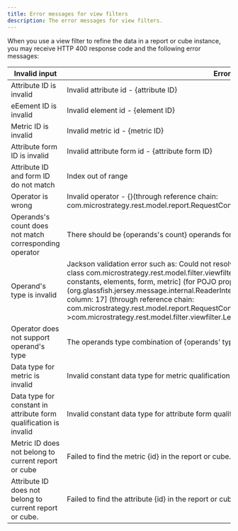 ```yaml
---
title: Error messages for view filters
description: The error messages for view filters.
---
```


When you use a view filter to refine the data in a report or cube instance, you may receive HTTP 400 response code and the following error messages:

| Invalid input                                                     | Error message                                                                                                                                                                                                                                                                                                                                                                                                                                                                                                                                                                                           |
| ----------------------------------------------------------------- | ------------------------------------------------------------------------------------------------------------------------------------------------------------------------------------------------------------------------------------------------------------------------------------------------------------------------------------------------------------------------------------------------------------------------------------------------------------------------------------------------------------------------------------------------------------------------------------------------------- |
| Attribute ID is invalid                                           | Invalid attribute id - \{attribute ID}                                                                                                                                                                                                                                                                                                                                                                                                                                                                                                                                                                  |
| eEement ID is invalid                                             | Invalid element id - \{element ID}                                                                                                                                                                                                                                                                                                                                                                                                                                                                                                                                                                      |
| Metric ID is invalid                                              | Invalid metric id - \{metric ID}                                                                                                                                                                                                                                                                                                                                                                                                                                                                                                                                                                        |
| Attribute form ID is invalid                                      | Invalid attribute form id - \{attribute form ID}                                                                                                                                                                                                                                                                                                                                                                                                                                                                                                                                                        |
| Attribute ID and form ID do not match                             | Index out of range                                                                                                                                                                                                                                                                                                                                                                                                                                                                                                                                                                                      |
| Operator is wrong                                                 | Invalid operator - {}(through reference chain: com.microstrategy.rest.model.report.RequestConfig["viewFilter"])                                                                                                                                                                                                                                                                                                                                                                                                                                                                                         |
| Operands's count does not match corresponding operator            | There should be \{operands's count} operands for operator - \{operator}                                                                                                                                                                                                                                                                                                                                                                                                                                                                                                                                 |
| Operand's type is invalid                                         | Jackson validation error such as: Could not resolve type id 'attribute2' as a subtype of [simple type, class com.microstrategy.rest.model.filter.viewfilter.Node]: known type ids = [attribute, constant, constants, elements, form, metric] (for POJO property 'operands') at [Source: (org.glassfish.jersey.message.internal.ReaderInterceptorExecutor$UnCloseableInputStream); line: 6, column: 17] (through reference chain: com.microstrategy.rest.model.report.RequestConfig["viewFilter"]->com.microstrategy.rest.model.filter.viewfilter.LeafExpression["operands"]→java.util.ArrayList[index]) |
| Operator does not support operand's type                          | The operands type combination of \{operands' types} is not supported for operator - \{input operator}                                                                                                                                                                                                                                                                                                                                                                                                                                                                                                   |
| Data type for metric is invalid                                   | Invalid constant data type for metric qualification - \{dataType}                                                                                                                                                                                                                                                                                                                                                                                                                                                                                                                                       |
| Data type for constant in attribute form qualification is invalid | Invalid constant data type for attribute form qualification - \{dataType}                                                                                                                                                                                                                                                                                                                                                                                                                                                                                                                               |
| Metric ID does not belong to current report or cube               | Failed to find the metric \{id} in the report or cube.                                                                                                                                                                                                                                                                                                                                                                                                                                                                                                                                                  |
| Attribute ID does not belong to current report or cube.           | Failed to find the attribute \{id} in the report or cube.                                                                                                                                                                                                                                                                                                                                                                                                                                                                                                                                               |
